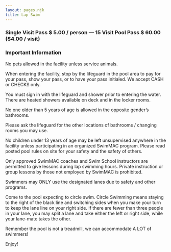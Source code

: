 ```yaml
---
layout: pages.njk
title: Lap Swim
---
```

<div class="card p-6 my-4">
<h3>Single Visit Pass $ 5.00 / person — 15 Visit Pool Pass $ 60.00 ($4.00 / visit)</h3>
</div>

<div class="card p-6 my-4">
<h3>Important Information</h3>

No pets allowed in the facility unless service animals.

When entering the facility, stop by the lifeguard in the pool area to pay for your pass, show your pass, or to have your pass initialed. We accept CASH or CHECKS only.

You must sign in with the lifeguard and shower prior to entering the water. There are heated showers available on deck and in the locker rooms.

No one older than 5 years of age is allowed in the opposite gender’s bathrooms.</p><p>Please ask the lifeguard for the other locations of bathrooms / changing rooms you may use.

No children under 13 years of age may be left unsupervised anywhere in the facility unless participating in an organized SwimMAC program. Please read posted pool rules on site for your safety and the safety of others.

Only approved SwimMAC coaches and Swim School instructors are permitted to give lessons during lap swimming hours. Private instruction or group lessons by those not employed by SwimMAC is prohibited.

Swimmers may ONLY use the designated lanes due to safety and other programs.

Come to the pool expecting to circle swim. Circle Swimming means staying to the right of the black line and switching sides when you make your turn to keep the lane line on your right side. If there are fewer than three people in your lane, you may split a lane and take either the left or right side, while your lane-mate takes the other.

Remember the pool is not a treadmill, we can accommodate A LOT of swimmers!

Enjoy!

</div>
